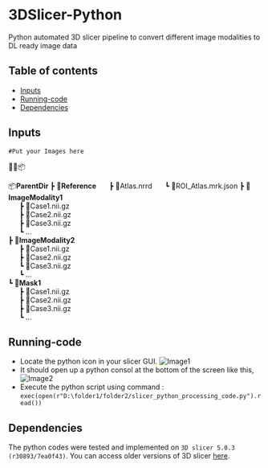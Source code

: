 # 3DSlicer-Python
Python automated 3D slicer pipeline to convert different image modalities to DL ready image data


## Table of contents

* [Inputs](#inputs)
* [Running-code](#run-code)
* [Dependencies](#dependencies)

## Inputs
```#Put your Images here```  

📂📜📦 

📦**ParentDir**
  ┣  📂**Reference**
&ensp; &ensp;    ┣ 📜Atlas.nrrd
&ensp; &ensp;    ┗ 📜ROI_Atlas.mrk.json
  ┣  📂**ImageModality1**  
&ensp; &ensp;    ┣ 📜Case1.nii.gz  
&ensp; &ensp;    ┣ 📜Case2.nii.gz   
&ensp; &ensp;    ┣ 📜Case3.nii.gz  
&ensp; &ensp;    ┗ ...    
  ┣ 📂**ImageModality2**  
&ensp; &ensp;    ┣ 📜Case1.nii.gz  
&ensp; &ensp;    ┣ 📜Case2.nii.gz   
&ensp; &ensp;    ┗ 📜Case3.nii.gz  
&ensp; &ensp;    ┗ ...    
  ┗ 📂**Mask1**  
&ensp; &ensp;    ┣ 📜Case1.nii.gz  
&ensp; &ensp;    ┣ 📜Case2.nii.gz   
&ensp; &ensp;    ┣ 📜Case3.nii.gz  
&ensp; &ensp;    ┗ ...   
## Running-code
- Locate the python icon in your slicer GUI.
![Image1](Documentation/step1.png)
- It should open up a python consol at the bottom of the screen like this,
![Image2](Documentation/step2.png)
- Execute the python script using command : ``` exec(open(r"D:\folder1/folder2/slicer_python_processing_code.py").read()) ```

## Dependencies
The python codes were tested and implemented on ```3D slicer 5.0.3 (r30893/7ea0f43)```. You can access older versions of 3D slicer [here](https://slicer-packages.kitware.com/#collection/5f4474d0e1d8c75dfc70547e/folder/5f4474d0e1d8c75dfc705482).